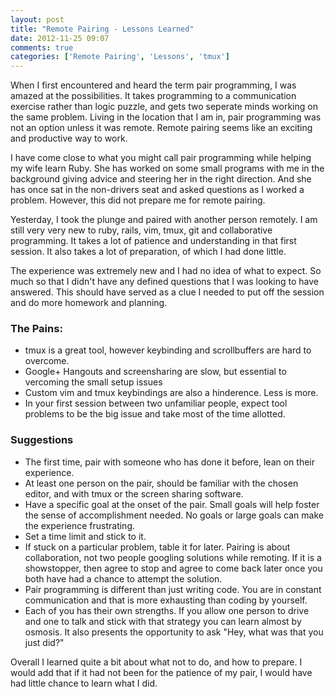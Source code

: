 ```yaml
---
layout: post
title: "Remote Pairing - Lessons Learned"
date: 2012-11-25 09:07
comments: true
categories: ['Remote Pairing', 'Lessons', 'tmux']
---
```

When I first encountered and heard the term pair programming, I was amazed at the possibilities.  It takes programming to a communication exercise rather than logic puzzle, and gets two seperate minds working on the same problem.  Living in the location that I am in, pair programming was not an option unless it was remote.  Remote pairing seems like an exciting and productive way to work.

I have come close to what you might call pair programming while helping my wife learn Ruby.  She has worked on some small programs with me in the background giving advice and steering her in the right direction.  And she has once sat in the non-drivers seat and asked questions as I worked a problem.  However, this did not prepare me for remote pairing.

<!-- More -->

Yesterday, I took the plunge and paired with another person remotely. I am still very very new to ruby, rails, vim, tmux, git and collaborative programming.  It takes a lot of patience and understanding in that first session. It also takes a lot of preparation, of which I had done little.

The experience was extremely new and I had no idea of what to expect.  So much so that I didn't have any defined questions that I was looking to have answered.  This should have served as a clue I needed to put off the session and do more homework and planning.

### The Pains:

* tmux is a great tool, however keybinding and scrollbuffers are hard to overcome.
* Google+ Hangouts and screensharing are slow, but essential to vercoming the small setup issues
* Custom vim and tmux keybindings are also a hinderence. Less is more.
* In your first session between two unfamiliar people, expect tool problems to be the big issue and take most of the time allotted.

### Suggestions
* The first time, pair with someone who has done it before, lean on their experience.
* At least one person on the pair, should be familiar with the chosen editor, and with tmux or the screen sharing software.
* Have a specific goal at the onset of the pair.  Small goals will help foster the sense of accomplishment needed.  No goals or large goals can make the experience frustrating.
* Set a time limit and stick to it.
* If stuck on a particular problem, table it for later. Pairing is about collaboration, not two people googling solutions while remoting.  If it is a showstopper, then agree to stop and agree to come back later once you both have had a chance to attempt the solution.
* Pair programming is different than just writing code.  You are in constant communication and that is more exhausting than coding by yourself.
* Each of you has their own strengths.  If you allow one person to drive and one to talk and stick with that strategy you can learn almost by osmosis.  It also presents the opportunity to ask "Hey, what was that you just did?"

Overall I learned quite a bit about what not to do, and how to prepare. I would add that if it had not been for the patience of my pair, I would have had little chance to learn what I did.

